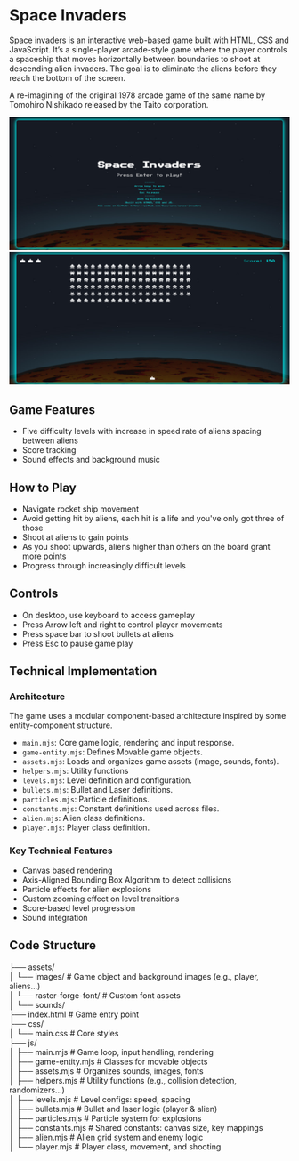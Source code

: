 # Space Invaders
Space invaders is an interactive web-based game built with HTML, CSS and JavaScript.  It’s a single-player arcade-style game where the player controls a spaceship that moves horizontally between boundaries to shoot at descending alien invaders. The goal is to eliminate the aliens before they reach the bottom of the screen.

A re-imagining of the original 1978 arcade game of the same name by Tomohiro Nishikado released by the Taito corporation.

![Space Invaders Screenshot](./assets/images/screenshots/space-invaders-screenshot.jpeg)
![Space Invaders Gameplay](./assets/images/screenshots/space-invaders-gameplay.jpeg)

## Game Features

- Five difficulty levels with increase in speed rate of aliens spacing between aliens
- Score tracking
- Sound effects and background music

## How to Play

- Navigate rocket ship movement
- Avoid getting hit by aliens, each hit is a life and you've only got three of those
- Shoot at aliens to gain points
- As you shoot upwards, aliens higher than others on the board grant more points
- Progress through increasingly difficult levels


## Controls
- On desktop, use keyboard to access gameplay
- Press Arrow left and right to control player movements
- Press space bar to shoot bullets at aliens
- Press Esc to pause game play


## Technical Implementation

### Architecture

The game uses a modular component-based architecture inspired by some entity-component structure. 

- `main.mjs`: Core game logic, rendering and input response.
- `game-entity.mjs`: Defines Movable game objects.
- `assets.mjs`: Loads and organizes game assets (image, sounds, fonts).
- `helpers.mjs`: Utility functions
- `levels.mjs`: Level definition and configuration.
- `bullets.mjs`: Bullet and Laser definitions.
- `particles.mjs`: Particle definitions.
- `constants.mjs`: Constant definitions used across files.
- `alien.mjs`: Alien class definitions.
- `player.mjs`: Player class definition.

### Key Technical Features
- Canvas based rendering
- Axis-Aligned Bounding Box Algorithm to detect collisions
- Particle effects for alien explosions
- Custom zooming effect on level transitions
- Score-based level progression
- Sound integration


## Code Structure
├── assets/  
│ └── images/ # Game object and background images (e.g., player, aliens...)  
│ └── raster-forge-font/ # Custom font assets  
│ └── sounds/  
├── index.html # Game entry point  
├── css/  
│ └── main.css # Core styles  
├── js/  
│ ├── main.mjs # Game loop, input handling, rendering  
│ ├── game-entity.mjs # Classes for movable objects  
│ ├── assets.mjs # Organizes sounds, images, fonts  
│ ├── helpers.mjs # Utility functions (e.g., collision detection, randomizers...)  
│ ├── levels.mjs # Level configs: speed, spacing  
│ ├── bullets.mjs # Bullet and laser logic (player & alien)  
│ ├── particles.mjs # Particle system for explosions  
│ ├── constants.mjs # Shared constants: canvas size, key mappings  
│ ├── alien.mjs # Alien grid system and enemy logic  
│ └── player.mjs # Player class, movement, and shooting
